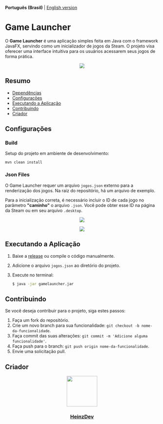 **Português (Brasil)** | [English version](README_en.md)

# Game Launcher

O **Game Launcher** é uma aplicação simples feita em Java com o framework JavaFX, servindo como um inicializador de jogos da Steam. O projeto visa oferecer uma interface intuitiva para os usuários acessarem seus jogos de forma prática.
<p align="center"><img src="https://i.imgur.com/5WJsli2.png"></p>

## Resumo

- [Dependências](#dependências)
- [Configurações](#configurações)
- [Executando a Aplicação](#executando-a-aplicação)
- [Contribuindo](#contribuindo)
- [Criador](#criador)

## Configurações

### Build

Setup do projeto em ambiente de desenvolvimento:

```
mvn clean install
```

### Json Files

O Game Launcher requer um arquivo `jogos.json` externo para a renderização dos jogos. Na raiz do repositório, há um arquivo de exemplo.

Para a inicialização correta, é necessário incluir o ID de cada jogo no parâmetro **"caminho"** o arquivo `.json`. Você pode obter esse ID na página da Steam ou em seu arquivo `.desktop`.

<p align="center"><img src="https://i.imgur.com/HKgOsoL.jpeg"></p>
<p align="center"><img src="https://i.imgur.com/9UC5rm6.png"></p>


## Executando a Aplicação

1. Baixe a [release](https://github.com/HeinzDev/Game-Launcher-Java/releases) ou compile o código manualmente.

2. Adicione o arquivo `jogos.json` ao diretório do projeto.

3. Execute no terminal:

   ```bash
   $ java -jar gamelauncher.jar

## Contribuindo

Se você deseja contribuir para o projeto, siga estes passos:

1. Faça um fork do repositório.
2. Crie um novo branch para sua funcionalidade: `git checkout -b nome-da-funcionalidade`.
3. Faça commit das suas alterações: `git commit -m 'Adicione alguma funcionalidade'`.
4. Faça push para o branch: `git push origin nome-da-funcionalidade`.
5. Envie uma solicitação pull.

## Criador

<div id="header" align="center">
  <a href="https://github.com/HeinzDev/">
    <img src="https://i.imgur.com/RtsYtRt.png" width="100"/>
  </a>
  <a href="https://github.com/HeinzDev/">
    <h3>HeinzDev</h3>  
  </a>
</div>

